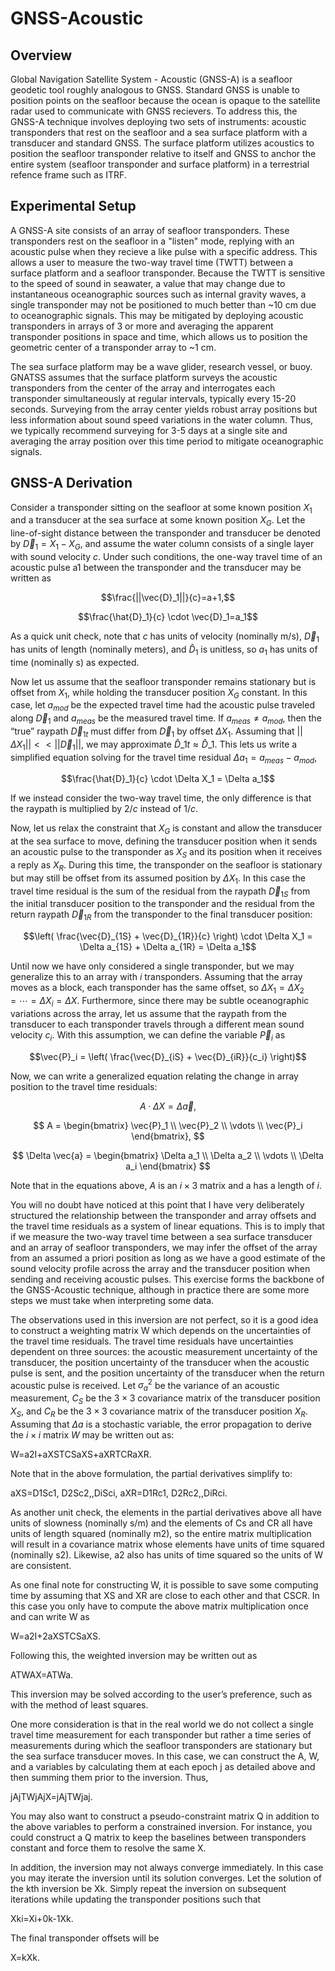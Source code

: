 # GNSS-Acoustic

## Overview
Global Navigation Satellite System - Acoustic (GNSS-A) is a seafloor geodetic tool roughly analogous to GNSS. Standard GNSS is unable to position points on the seafloor because the ocean is opaque to the satellite radar used to communicate with GNSS recievers. To address this, the GNSS-A technique involves deploying two sets of instruments: acoustic transponders that rest on the seafloor and a sea surface platform with a transducer and standard GNSS. The surface platform utilizes acoustics to position the seafloor transponder relative to itself and GNSS to anchor the entire system (seafloor transponder and surface platform) in a terrestrial refence frame such as ITRF.

## Experimental Setup
A GNSS-A site consists of an array of seafloor transponders. These transponders rest on the seafloor in a "listen" mode, replying with an acoustic pulse when they recieve a like pulse with a specific address. This allows a user to measure the two-way travel time (TWTT) between a surface platform and a seafloor transponder. Because the TWTT is sensitive to the speed of sound in seawater, a value that may change due to instantaneous oceanographic sources such as internal gravity waves, a single transponder may not be positioned to much better than ~10 cm due to oceanographic signals. This may be mitigated by deploying acoustic transponders in arrays of 3 or more and averaging the apparent transponder positions in space and time, which allows us to position the geometric center of a transponder array to ~1 cm.

The sea surface platform may be a wave glider, research vessel, or buoy. GNATSS assumes that the surface platform surveys the acoustic transponders from the center of the array and interrogates each transponder simultaneously at regular intervals, typically every 15-20 seconds. Surveying from the array center yields robust array positions but less information about sound speed variations in the water column. Thus, we typically recommend surveying for 3-5 days at a single site and averaging the array position over this time period to mitigate oceanographic signals.

## GNSS-A Derivation
Consider a transponder sitting on the seafloor at some known position $X_1$ and a transducer at the sea surface at some known position $X_G$. Let the line-of-sight distance between the transponder and transducer be denoted by $\vec{D}_1=X_1-X_G$, and assume the water column consists of a single layer with sound velocity $c$. Under such conditions, the one-way travel time of an acoustic pulse a1 between the transponder and the transducer may be written as

$$\frac{||\vec{D}_1||}{c}=a+1,$$

$$\frac{\hat{D}_1}{c} \cdot \vec{D}_1=a_1$$

As a quick unit check, note that $c$ has units of velocity (nominally m/s), $\vec{D}_1$ has units of length (nominally meters), and $\hat{D}_1$ is unitless, so $a_1$ has units of time (nominally s) as expected.

Now let us assume that the seafloor transponder remains stationary but is offset from $X_1$, while holding the transducer position $X_G$ constant. In this case, let $a_{mod}$ be the expected travel time had the acoustic pulse traveled along $\vec{D}_1$ and $a_{meas}$ be the measured travel time. If $a_{meas} \neq a_{mod}$, then the “true” raypath $\vec{D}_{1t}$ must differ from $\vec{D}_1$ by offset $\Delta X_1$. Assuming that $||\Delta X_1|| << ||\vec{D}_1||,$ we may approximate $\hat{D}\_{1t} \approx \hat{D}\_1$. This lets us write a simplified equation solving for the travel time residual $\Delta a_1 = a_{meas}-a_{mod}$,

$$\frac{\hat{D}_1}{c} \cdot \Delta X_1 = \Delta a_1$$

If we instead consider the two-way travel time, the only difference is that the raypath is multiplied by $2/c$ instead of $1/c$.

Now, let us relax the constraint that $X_G$ is constant and allow the transducer at the sea surface to move, defining the transducer position when it sends an acoustic pulse to the transponder as $X_S$ and its position when it receives a reply as $X_R$. During this time, the transponder on the seafloor is stationary but may still be offset from its assumed position by $\Delta X_1$. In this case the travel time residual is the sum of the residual from the raypath $\vec{D}_{1S}$ from the initial transducer position to the transponder and the residual from the return raypath $\vec{D}_{1R}$ from the transponder to the final transducer position:

$$\left( \frac{\vec{D}_{1S} + \vec{D}_{1R}}{c} \right) \cdot \Delta X_1 = \Delta a_{1S} + \Delta a_{1R} = \Delta a_1$$

Until now we have only considered a single transponder, but we may generalize this to an array with $i$ transponders. Assuming that the array moves as a block, each transponder has the same offset, so $\Delta X_1 = \Delta X_2 = \cdots = \Delta X_i = \Delta X$. Furthermore, since there may be subtle oceanographic variations across the array, let us assume that the raypath from the transducer to each transponder travels through a different mean sound velocity $c_i$. With this assumption, we can define the variable $\vec{P}_i$ as

$$\vec{P}_i = \left( \frac{\vec{D}_{iS} + \vec{D}_{iR}}{c_i} \right)$$

Now, we can write a generalized equation relating the change in array position to the travel time residuals:

$$
A \cdot \Delta X = \Delta \vec{a},
$$

$$
A = 
\begin{bmatrix}
\vec{P}_1 \\ 
\vec{P}_2 \\
\vdots \\
\vec{P}_i
\end{bmatrix},
$$

$$
\Delta \vec{a} =
\begin{bmatrix}
\Delta a_1 \\
\Delta a_2 \\
\vdots \\
\Delta a_i
\end{bmatrix}
$$

Note that in the equations above, $A$ is an $i \times 3$ matrix and a has a length of $i$.

You will no doubt have noticed at this point that I have very deliberately structured the relationship between the transponder and array offsets and the travel time residuals as a system of linear equations. This is to imply that if we measure the two-way travel time between a sea surface transducer and an array of seafloor transponders, we may infer the offset of the array from an assumed a priori position as long as we have a good estimate of the sound velocity profile across the array and the transducer position when sending and receiving acoustic pulses. This exercise forms the backbone of the GNSS-Acoustic technique, although in practice there are some more steps we must take when interpreting some data.

The observations used in this inversion are not perfect, so it is a good idea to construct a weighting matrix W which depends on the uncertainties of the travel time residuals. The travel time residuals have uncertainties dependent on three sources: the acoustic measurement uncertainty of the transducer, the position uncertainty of the transducer when the acoustic pulse is sent, and the position uncertainty of the transducer when the return acoustic pulse is received. Let $\sigma_a^2$ be the variance of an acoustic measurement, $C_S$ be the $3 \times 3$ covariance matrix of the transducer position $X_S$, and $C_R$ be the $3 \times 3$ covariance matrix of the transducer position $X_R$. Assuming that $\Delta a$ is a stochastic variable, the error propagation to derive the $i \times i$ matrix $W$ may be written out as:

W=a2I+aXSTCSaXS+aXRTCRaXR.

Note that in the above formulation, the partial derivatives simplify to:

aXS=D1Sc1, D2Sc2,,DiSci,
aXR=D1Rc1, D2Rc2,,DiRci.

As another unit check, the elements in the partial derivatives above all have units of slowness (nominally s/m) and the elements of Cs and CR all have units of length squared (nominally m2), so the entire matrix multiplication will result in a covariance matrix whose elements have units of time squared (nominally s2). Likewise, a2 also has units of time squared so the units of W are consistent.

As one final note for constructing W, it is possible to save some computing time by assuming that XS and XR are close to each other and that CSCR. In this case you only have to compute the above matrix multiplication once and can write W as

W=a2I+2aXSTCSaXS.

Following this, the weighted inversion may be written out as

ATWAX=ATWa.

This inversion may be solved according to the user’s preference, such as with the method of least squares.

One more consideration is that in the real world we do not collect a single travel time measurement for each transponder but rather a time series of measurements during which the seafloor transponders are stationary but the sea surface transducer moves. In this case, we can construct the A, W, and a variables by calculating them at each epoch j as detailed above and then summing them prior to the inversion. Thus,

jAjTWjAjX=jAjTWjaj.

You may also want to construct a pseudo-constraint matrix Q in addition to the above variables to perform a constrained inversion. For instance, you could construct a Q matrix to keep the baselines between transponders constant and force them to resolve the same X.

In addition, the inversion may not always converge immediately. In this case you may iterate the inversion until its solution converges. Let the solution of the kth inversion be Xk. Simply repeat the inversion on subsequent iterations while updating the transponder positions such that 

Xki=Xi+0k-1Xk.

The final transponder offsets will be

X=kXk.

